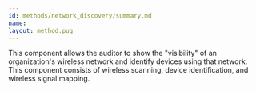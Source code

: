 ```yaml
---
id: methods/network_discovery/summary.md
name: 
layout: method.pug
---
```

This component allows the auditor to show the "visibility" of an organization's wireless network and identify devices using that network. This component consists of wireless scanning, device identification, and wireless signal mapping.

